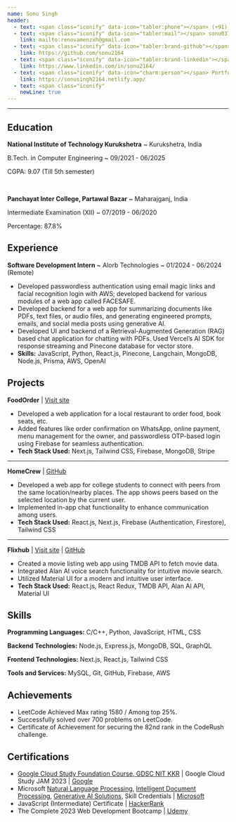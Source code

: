 ```yaml
---
name: Sonu Singh
header:
  - text: <span class="iconify" data-icon="tabler:phone"></span> (+91) 9839019095
  - text: <span class="iconify" data-icon="tabler:mail"></span> sonu037singh@gmail.com
    link: mailto:renovamenzxh@gmail.com
  - text: <span class="iconify" data-icon="tabler:brand-github"></span> sonu2164
    link: https://github.com/sonu2164
  - text: <span class="iconify" data-icon="tabler:brand-linkedin"></span> sonu2164
    link: https://www.linkedin.com/in/sonu2164/
  - text: <span class="iconify" data-icon="charm:person"></span> Portfolio
    link: https://sonusingh2164.netlify.app/
  - text: <span class="iconify" 
    newLine: true
---
```


[//]: # (This may be the most platform independent comment)


---

## Education

 **National Institute of Technology Kurukshetra**
  ~ Kurukshetra, India

B.Tech. in Computer Engineering
  ~ 09/2021 - 06/2025

CGPA: 9.07 (Till 5th semester)
<p>&nbsp;</p>

**Panchayat Inter College, Partawal Bazar**
  ~ Maharajganj, India

Intermediate Examination (XII)
  ~ 07/2019 - 06/2020

Percentage: 87.8%



## Experience

**Software Development Intern**
  ~ Alorb Technologies
  ~ 01/2024 - 06/2024 (Remote)

- Developed passwordless authentication using email magic links and facial recognition login with AWS; developed backend for various modules of a web app called FACESAFE.
- Developed backend for a web app for summarizing documents like PDFs, text files, or audio files, and generating engineered prompts, emails, and social media posts using generative AI.
- Developed UI and backend of a Retrieval-Augmented Generation (RAG) based chat application for chatting with PDFs. Used Vercel’s AI SDK for response streaming and Pinecone database for vector store.
- **Skills:** JavaScript, Python, React.js, Pinecone, Langchain, MongoDB, Node.js, Prisma, AWS, OpenAI



## Projects

**FoodOrder** | [Visit site](http://tba-rust.vercel.app/)
- Developed a web application for a local restaurant to order food, book seats, etc.
- Added features like order confirmation on WhatsApp, online payment, menu management for the owner, and passwordless OTP-based login using Firebase for seamless authentication.
- **Tech Stack Used:** Next.js, Tailwind CSS, Firebase, MongoDB, Stripe
---
**HomeCrew** | [GitHub](#)
- Developed a web app for college students to connect with peers from the same location/nearby places. The app shows peers based on the selected location by the current user.
- Implemented in-app chat functionality to enhance communication among users.
- **Tech Stack Used:** React.js, Next.js, Firebase (Authentication, Firestore), Tailwind CSS
---
**Flixhub** | [Visit site](https://flixhub.netlify.app/) | [GitHub](https://github.com/sonu2164/flixhub)
- Created a movie listing web app using TMDB API to fetch movie data.
- Integrated Alan AI voice search functionality for intuitive movie search.
- Utilized Material UI for a modern and intuitive user interface.
- **Tech Stack Used:** React.js, React Redux, TMDB API, Alan AI API, Material UI

## Skills

**Programming Languages:** C/C++, Python, JavaScript, HTML, CSS

**Backend Technologies:** Node.js, Express.js, MongoDB, SQL, GraphQL

**Frontend Technologies:** Next.js, React.js, Tailwind CSS

**Tools and Services:** MySQL, Git, GitHub, Firebase, AWS





## Achievements

- LeetCode Achieved Max rating 1580 / Among top 25%.
- Successfully solved over 700 problems on LeetCode.
- Certificate of Achievement for securing the 82nd rank in the CodeRush challenge.



## Certifications

- [Google Cloud Study Foundation Course, GDSC NIT KKR](https://drive.google.com/file/d/1wuwrV0GAV_OzJDwgI1dutIOgIQooxJFu/view?usp=drive_link) | Google Cloud Study JAM 2023 | [Google](https://drive.google.com/file/d/1wuwrV0GAV_OzJDwgI1dutIOgIQooxJFu/view?usp=drive_link)
- Microsoft [Natural Language Processing](https://learn.microsoft.com/api/credentials/share/en-us/SonuSingh-2880/D0FCFC1FC430F8AE?sharingId=E5F22E9377A015E0), [Intelligent Document Processing](https://learn.microsoft.com/api/credentials/share/en-us/SonuSingh-2880/95E09D69CCABA6C3?sharingId=E5F22E9377A015E0),  [ Generative AI  Solutions](https://learn.microsoft.com/api/credentials/share/en-us/SonuSingh-2880/DCA34DFDA6F184B8?sharingId=E5F22E9377A015E0),  Skill Credentials | [Microsoft](https://learn.microsoft.com/en-us/users/sonusingh-2880/transcript/d49metorrzwg6jx?ref=https%3A%2F%2Fwww.linkedin.com%2F) 
- JavaScript (Intermediate) Certificate | [HackerRank](https://www.hackerrank.com/certificates/a33a14f76eaf) 
- The Complete 2023 Web Development Bootcamp | [Udemy](https://www.udemy.com/certificate/UC-9f358137-eb7e-4900-85a8-8b0880a79f39/) 





